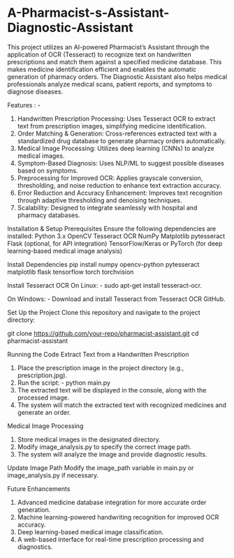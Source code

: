 # A-Pharmacist-s-Assistant-Diagnostic-Assistant
This project utilizes an AI-powered Pharmacist’s Assistant through the application of OCR (Tesseract) to recognize text on handwritten prescriptions and match them against a specified medicine database. This makes medicine identification efficient and enables the automatic generation of pharmacy orders. The Diagnostic Assistant also helps medical professionals analyze medical scans, patient reports, and symptoms to diagnose diseases.

Features : - 
1. Handwritten Prescription Processing: Uses Tesseract OCR to extract text from prescription images, simplifying medicine identification.
2. Order Matching & Generation: Cross-references extracted text with a standardized drug database to generate pharmacy orders automatically.
3. Medical Image Processing: Utilizes deep learning (CNNs) to analyze medical images.
4. Symptom-Based Diagnosis: Uses NLP/ML to suggest possible diseases based on symptoms.
5. Preprocessing for Improved OCR: Applies grayscale conversion, thresholding, and noise reduction to enhance text extraction accuracy.
6. Error Reduction and Accuracy Enhancement: Improves text recognition through adaptive thresholding and denoising techniques.
7. Scalability: Designed to integrate seamlessly with hospital and pharmacy databases.

Installation & Setup
Prerequisites
Ensure the following dependencies are installed:
Python 3.x
OpenCV
Tesseract OCR
NumPy
Matplotlib
pytesseract
Flask (optional, for API integration)
TensorFlow/Keras or PyTorch (for deep learning-based medical image analysis)

Install Dependencies
pip install numpy opencv-python pytesseract matplotlib flask tensorflow torch torchvision

Install Tesseract OCR
On Linux: - 
sudo apt-get install tesseract-ocr.

On Windows: -
Download and install Tesseract from Tesseract OCR GitHub.

Set Up the Project
Clone this repository and navigate to the project directory:

git clone https://github.com/your-repo/pharmacist-assistant.git
cd pharmacist-assistant

Running the Code
Extract Text from a Handwritten Prescription
1. Place the prescription image in the project directory (e.g., prescription.jpg).
2. Run the script: - python main.py
3. The extracted text will be displayed in the console, along with the processed image.
4. The system will match the extracted text with recognized medicines and generate an order.

Medical Image Processing
1. Store medical images in the designated directory.
2. Modify image_analysis.py to specify the correct image path.
3. The system will analyze the image and provide diagnostic results.

Update Image Path
Modify the image_path variable in main.py or image_analysis.py if necessary.

Future Enhancements
1. Advanced medicine database integration for more accurate order generation.
2. Machine learning-powered handwriting recognition for improved OCR accuracy.
3. Deep learning-based medical image classification.
4. A web-based interface for real-time prescription processing and diagnostics.
